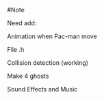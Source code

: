 #Note

Need add:

Animation when Pac-man move
	
File .h
	
Collision detection (working)
	
Make 4 ghosts
	
Sound Effects and Music
	
